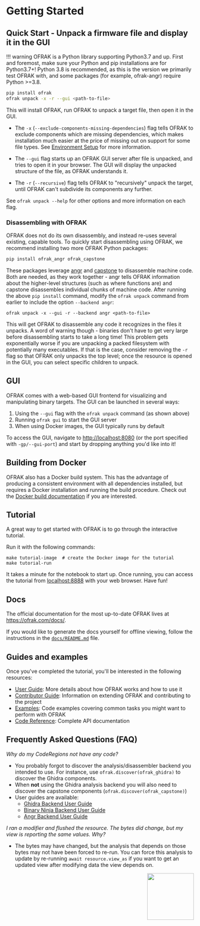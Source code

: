 # Getting Started

## Quick Start - Unpack a firmware file and display it in the GUI

!!! warning
    OFRAK is a Python library supporting Python3.7 and up. First and foremost, make sure your Python and pip installations are for Python3.7+! Python 3.8 is recommended, as this is the version we primarily test OFRAK with, and some packages (for example, ofrak-angr) require Python >=3.8.

```bash
pip install ofrak
ofrak unpack -x -r --gui <path-to-file>
```

This will install OFRAK, run OFRAK to unpack a target file, then open it in the GUI.

- The `-x` (`--exclude-components-missing-dependencies`) flag tells OFRAK to exclude components which are missing dependencies, which makes installation much easier at the price of missing out on support for some file types.
See [Environment Setup](environment-setup.md#handling-non-python-dependencies) for more information.

- The `--gui` flag starts up an OFRAK GUI server after file is unpacked, and tries to open it in your browser.
The GUI will display the unpacked structure of the file, as OFRAK understands it.

- The `-r` (`--recursive`) flag tells OFRAK to "recursively" unpack the target, until OFRAK can't subdivide its components any further.

See `ofrak unpack --help` for other options and more information on each flag.

### Disassembling with OFRAK

OFRAK does not do its own disassembly, and instead re-uses several existing, capable tools.
To quickly start disassembling using OFRAK, we recommend installing two more OFRAK Python packages:

```bash
pip install ofrak_angr ofrak_capstone
```

These packages leverage [angr](https://angr.io/) and [capstone](https://www.capstone-engine.org/) to disassemble machine code. 
Both are needed, as they work together - angr tells OFRAK information about the higher-level structures (such as where functions are) and capstone disassembles individual chunks of machine code.
After running the above `pip install` command, modify the `ofrak unpack` command from earlier to include the option `--backend angr`:

```shell
ofrak unpack -x --gui -r --backend angr <path-to-file>
```

This will get OFRAK to disassemble any code it recognizes in the files it unpacks.
A word of warning though - binaries don't have to get very large before disassembling starts to take a long time!
This problem gets exponentially worse if you are unpacking a packed filesystem with potentially many executables.
If that is the case, consider removing the `-r` flag so that OFRAK only unpacks the top level; once the resource is opened in the GUI, you can select specific children to unpack.


## GUI

OFRAK comes with a web-based GUI frontend for visualizing and manipulating binary targets. The GUI can be launched in several ways:

1. Using the `--gui` flag with the `ofrak unpack` command (as shown above)
2. Running `ofrak gui` to start the GUI server
3. When using Docker images, the GUI typically runs by default

To access the GUI, navigate to <http://localhost:8080> (or the port specified with `-gp/--gui-port`) and start by dropping anything you'd like into it!

## Building from Docker

OFRAK also has a Docker build system. 
This has the advantage of producing a consistent environment with all dependencies installed, but requires a Docker installation and running the build procedure.
Check out the [Docker build documentation](environment-setup.md#docker) if you are interested.


## Tutorial

A great way to get started with OFRAK is to go through the interactive tutorial.

Run it with the following commands:

```shell
make tutorial-image  # create the Docker image for the tutorial
make tutorial-run
```

It takes a minute for the notebook to start up. Once running, you can access the tutorial from [localhost:8888](http://localhost:8888) with your web browser. Have fun!


## Docs

The official documentation for the most up-to-date OFRAK lives at <https://ofrak.com/docs/>.

If you would like to generate the docs yourself for offline viewing, follow the instructions in the [`docs/README.md`](https://github.com/redballoonsecurity/ofrak/blob/master/docs/README.md) file.

## Guides and examples

Once you've completed the tutorial, you'll be interested in the following resources:

- [User Guide](user-guide/key-concepts/resource.html): More details about how OFRAK works and how to use it
- [Contributor Guide](contributor-guide/getting-started.md): Information on extending OFRAK and contributing to the project
- [Examples](examples/ex1_simple_string_modification.html): Code examples covering common tasks you might want to perform with OFRAK
- [Code Reference](reference/ofrak/__main__.html): Complete API documentation


## Frequently Asked Questions (FAQ)

_Why do my CodeRegions not have any code?_

- You probably forgot to discover the analysis/disassembler backend you intended to use. For instance, use `ofrak.discover(ofrak_ghidra)` to discover the Ghidra components.
- When **not** using the Ghidra analysis backend you will also need to discover the capstone components (`ofrak.discover(ofrak_capstone)`)
- User guides are available:
    - [Ghidra Backend User Guide](user-guide/disassembler-backends/ghidra.md)
    - [Binary Ninja Backend User Guide](user-guide/disassembler-backends/binary_ninja.md)
    - [Angr Backend User Guide](user-guide/disassembler-backends/angr.md)

_I ran a modifier and flushed the resource. The bytes did change, but my view is reporting the same values. Why?_

- The bytes may have changed, but the analysis that depends on those bytes may not have been forced to re-run. You can force this analysis to update by re-running `await resource.view_as` if you want to get an updated view after modifying data the view depends on.

<div align="right">
<img src="./assets/square_01.png" width="125" height="125">
</div>
